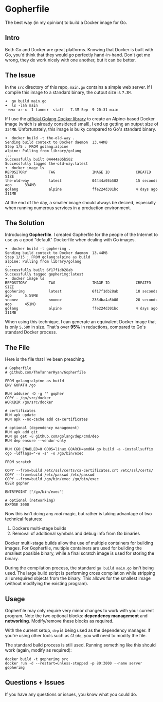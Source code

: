 # Gopherfile
The best way (in my opinion) to build a Docker image for Go.


## Intro
Both Go and Docker are great platforms. Knowing that Docker is built with Go, you'd think that they would *go* perfectly hand-in-hand. Don't get me wrong, they do work nicely with one another, but it can be better.


## The Issue
In the `src` directory of this repo, `main.go` contains a simple web server. If I compile this image to a standard binary, the output size is `7.3M`.
```
➜  go build main.go
➜  ls -lah main
-rwxr-xr-x  1 tanner  staff   7.3M Sep  9 20:31 main
```
If I use the [official Golang Docker library](https://hub.docker.com/_/golang/) to create an Alpine-based Docker image (which is already considered small), I end up getting an output size of `334MB`. Unfortunately, this image is bulky compared to Go's standard binary.
```
➜  docker build -t the-old-way .
Sending build context to Docker daemon  13.44MB
Step 1/5 : FROM golang:alpine
alpine: Pulling from library/golang
...
Successfully built 04444a05b502
Successfully tagged the-old-way:latest
➜  docker image ls
REPOSITORY          TAG                 IMAGE ID            CREATED             SIZE
the-old-way         latest              04444a05b502        15 seconds ago      334MB
golang              alpine              ffe224d301bc        4 days ago          311MB
```
At the end of the day, a smaller image should always be desired, especially when running numerous services in a production environment.

## The Solution
Introducing **Gopherfile**. I created Gopherfile for the people of the Internet to use as a good "default" Dockerfile when dealing with Go images.
```
➜  docker build -t gopherimg .
Sending build context to Docker daemon  13.44MB
Step 1/15 : FROM golang:alpine as build
alpine: Pulling from library/golang
...
Successfully built 6f17f1db28ab
Successfully tagged gopherimg:latest
➜  docker image ls
REPOSITORY          TAG                 IMAGE ID            CREATED             SIZE
gopherimg           latest              6f17f1db28ab        18 seconds ago      5.59MB
<none>              <none>              233dba4a5b00        20 seconds ago      451MB
golang              alpine              ffe224d301bc        4 days ago          311MB
```
When using this technique, I can generate an equivalent Docker image that is only `5.59M` in size. That's over **95%** in reductions, compared to Go's standard Docker process.


## The File
Here is the file that I've been preaching.
```
# Gopherfile
# github.com/TheTannerRyan/Gopherfile

FROM golang:alpine as build
ENV GOPATH /go

RUN adduser -D -g '' gopher
COPY . /go/src/docker
WORKDIR /go/src/docker

# certificates
RUN apk update
RUN apk --no-cache add ca-certificates

# optional (dependency management)
RUN apk add git
RUN go get -u github.com/golang/dep/cmd/dep
RUN dep ensure --vendor-only

RUN CGO_ENABLED=0 GOOS=linux GOARCH=amd64 go build -a -installsuffix cgo -ldflags="-w -s" -o /go/bin/exec

FROM scratch

COPY --from=build /etc/ssl/certs/ca-certificates.crt /etc/ssl/certs/
COPY --from=build /etc/passwd /etc/passwd
COPY --from=build /go/bin/exec /go/bin/exec
USER gopher

ENTRYPOINT ["/go/bin/exec"]

# optional (networking)
EXPOSE 3000
```
Now this isn't doing any *real* magic, but rather is taking advantage of two technical features:
1) Dockers multi-stage builds
2) Removal of additional symbols and debug info from Go binaries

Docker multi-stage builds allow the use of multiple containers for building images. For Gopherfile, multiple containers are used for building the smallest possible binary, while a final scratch image is used for storing the binary.

During the compilation process, the standard `go build main.go` isn't being used. The large build script is performing cross compilation while stripping all unrequired objects from the binary. This allows for the smallest image (without modifying the existing program).

## Usage
Gopherfile may only require very minor changes to work with your current program. Note the two optional blocks: **dependency management** and **networking**. Modify/remove these blocks as required.

With the current setup, `dep` is being used as the dependency manager. If you're using other tools such as `Glide`, you will need to modify the file.

The standard build process is still used. Running something like this should work (again, modify as required):
```
docker build -t gopherimg src
docker run -d --restart=unless-stopped -p 80:3000 --name server gopherimg
```

## Questions + Issues
If you have any questions or issues, you know what you could do.
